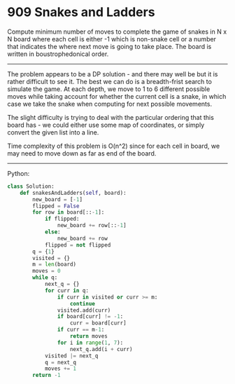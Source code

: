 909 Snakes and Ladders
======================

Compute minimum number of moves to complete the game of snakes in N x N board
where each cell is either -1 which is non-snake cell or a number that indicates
the where next move is going to take place. The board is written in
boustrophedonical order.

----

The problem appears to be a DP solution - and there may well be but it is
rather difficult to see it. The best we can do is a breadth-frist search to
simulate the game. At each depth, we move to 1 to 6 different possible moves
while taking account for whether the current cell is a snake, in which case we
take the snake when computing for next possible movements.

The slight difficulty is trying to deal with the particular ordering that this
board has - we could either use some map of coordinates, or simply convert the
given list into a line.

Time complexity of this problem is O(n^2) since for each cell in board, we may
need to move down as far as end of the board.

---

Python:

```python
class Solution:
    def snakesAndLadders(self, board):
        new_board = [-1]
        flipped = False
        for row in board[::-1]:
            if flipped:
                new_board += row[::-1]
            else:
                new_board += row
            flipped = not flipped
        q = {1}
        visited = {}
        m = len(board)
        moves = 0
        while q:
            next_q = {}
            for curr in q:
                if curr in visited or curr >= m:
                    continue
                visited.add(curr)
                if board[curr] != -1:
                    curr = board[curr]
                if curr == m-1:
                    return moves
                for i in range(1, 7):
                    next_q.add(i + curr)
            visited |= next_q
            q = next_q
            moves += 1
        return -1
```



